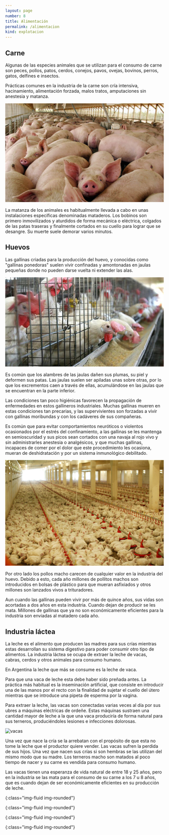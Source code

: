 ```yaml
---
layout: page
number: 8
title: Alimentación
permalink: /alimentacion
kind: explotacion
---
```



<div class="row">
<div class="col-xl-4 col-md-12" markdown="1">

## Carne 

Algunas de las especies animales que se utilizan para el consumo de carne son peces, pollos, patos, cerdos, conejos, pavos, ovejas, bovinos, perros, gatos, delfines e insectos.
 

Prácticas comunes en la industria de la carne son cría intensiva, hacinamiento, alimentación forzada, malos tratos, amputaciones sin anestesia y matanza.

![cerdos]

La matanza de los animales es habitualmente llevada a cabo en unas instalaciones específicas denominadas mataderos. Los bobinos son primero inmovilizados y aturdidos de forma mecánica o eléctrica, colgados de las patas traseras y finalmente cortados en su cuello para lograr que se desangre. Su muerte suele demorar varios minutos.

</div>

<div class="col-xl-4 col-md-6" markdown="1">

## Huevos

Las gallinas criadas para la producción del huevo, y conocidas como "gallinas ponedoras" suelen vivir confinadas y amontonadas en jaulas pequeñas donde no pueden darse vuelta ni extender las alas.
 
![gallinas1]

Es común que los alambres de las jaulas dañen sus plumas, su piel y deformen sus patas. Las jaulas suelen ser apiladas unas sobre otras, por lo que los excrementos caen a través de ellas, acumulándose en las jaulas que se encuentran en la parte inferior.

Las condiciones tan poco higiénicas favorecen la propagación de enfermedades en estos gallineros industriales. Muchas gallinas mueren en estas condiciones tan precarias, y las supervivientes son forzadas a vivir con gallinas moribundas y con los cadáveres de sus compañeras.

Es común que para evitar comportamientos neuróticos o violentos ocasionados por el estrés del confinamiento, a las gallinas se les mantenga en semioscuridad y sus picos sean cortados con una navaja al rojo vivo y sin administrarles anestesia o analgésicos, y que muchas gallinas, incapaces de comer por el dolor que este procedimiento les ocasiona, mueran de deshidratación y por un sistema inmunológico debilitado.

![gallinas2]
 
Por otro lado los pollos macho carecen de cualquier valor en la industria del huevo. Debido a esto, cada año millones de pollitos machos son introducidos en bolsas de plástico para que mueran asfixiados y otros millones son lanzados vivos a trituradores.
 
Aun cuando las gallinas pueden vivir por más de quince años, sus vidas son acortadas a dos años en esta industria. Cuando dejan de producir se les mata. Millones de gallinas que ya no son económicamente eficientes para la industria son enviadas al matadero cada año.


</div>

<div class="col-xl-4 col-md-6" markdown="1">

## Industria láctea

La leche es el alimento que producen las madres para sus crías mientras estas desarrollan su sistema digestivo para poder consumir otro tipo de alimentos. La industria láctea se ocupa de extraer la leche de vacas, cabras, cerdos y otros animales para consumo humano. 

En Argentina la leche que más se consume es la leche de vaca.

Para que una vaca de leche esta debe haber sido preñada antes. La práctica más habitual es la inseminación artificial, que consiste en introducir una de las manos por el recto con la finalidad de sujetar el cuello del útero mientras que se introduce una pipeta de esperma por la vagina.

Para extraer la leche, las vacas son conectadas varias veces al día por sus ubres a máquinas eléctricas de ordeñe. Estas máquinas sustraen una cantidad mayor de leche a la que una vaca produciría de forma natural para sus terneros, produciéndoles lesiones e infecciones dolorosas.

![vacas]

Una vez que nace la cría se la arrebatan con el propósito de que esta no tome la leche que el productor quiere vender. Las vacas sufren la perdida de sus hijos. Una vez que nacen sus crías si son hembras se las utilizan del mismo modo que su madre. Los terneros macho son matados al poco tiempo de nacer y su carne es vendida para consumo humano.

Las vacas tienen una esperanza de vida natural de entre 18 y 25 años, pero en la industria se las mata para el consumo de su carne a los 7 u 8 años, que es cuando dejan de ser económicamente eficientes en su producción de leche.


</div>
</div>

[cerdos]: assets/image/El-mismo-problema-de-c_opt.jpeg
{:class="img-fluid img-rounded"}

[gallinas1]: assets/image/P12-66525_opt.jpeg
{:class="img-fluid img-rounded"}

[gallinas2]: assets/image/%d0%9f%d1%82%d0%b8%d1%87%d0%bd%d0%b8%d0%ba_opt.jpeg
{:class="img-fluid img-rounded"}

[vacas]: assets/image/calfwithmother_opt.png
{:class="img-fluid img-rounded"}